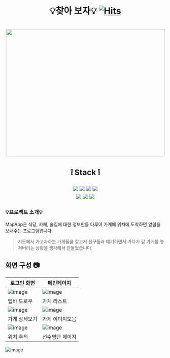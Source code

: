 


# <div align=center> 💡찾아 보자:bulb: [![Hits](https://hits.seeyoufarm.com/api/count/incr/badge.svg?url=https%3A%2F%2Fgithub.com%2Falzkdpf999%2FMapApp&count_bg=%2379C83D&title_bg=%23555555&icon=&icon_color=%23E7E7E7&title=hits&edge_flat=false)](https://hits.seeyoufarm.com)</div>

# <div align=center><img src="https://github.com/alzkdpf999/oracle/assets/100851583/b677baf8-8b47-4306-a124-88db3093f629" width="500" height="400"/></div>

## <div align=center> <h3>:grey_exclamation: Stack :grey_exclamation:</h3>  <img src="https://img.shields.io/badge/Spring Boot-6DB33F?style=for-the-badge&logo=Spring Boot&logoColor=white"/> <img src="https://img.shields.io/badge/Java-004088?style=for-the-badge&logo=&logoColor=white"/> <img src="https://img.shields.io/badge/JPA-000000?style=for-the-badge&logo=&logoColor=white"/>  <img src="https://img.shields.io/badge/Oracle-F80000?style=for-the-badge&logo=Oracle&logoColor=white"/><br><img src="https://img.shields.io/badge/Flutter-02569B?style=for-the-badge&logo=Flutter&logoColor=white"/>  <img src="https://img.shields.io/badge/Dart-0175C2?style=for-the-badge&logo=Dart&logoColor=white"/>  <img src="https://img.shields.io/badge/GitHub-181717?style=for-the-badge&logo=GitHub&logoColor=white"/> </div>

### 💡프로젝트 소개:bulb:
MapApp은 식당, 카페, 술집에 대한 정보만들 다루어 가게에 위치에 도착하면 알람을 보내주는 프로그램입니다.
> 지도에서 가고자하는 가게들을 찾고서 친구들과 얘기하면서 가다가 갈 가게를 놓쳐버리는 상황을 생각해서 만들었습니다.


## 화면 구성 :camera:
|로그인 화면|메인페이지|
|-----|-----|
![image](https://github.com/songhunhwa/songhunhwa.github.com/assets/100851583/75f9d0e7-e86e-4afc-aa7e-b837b228630d) | ![image](https://github.com/alzkdpf999/oracle/assets/100851583/5c665479-8f32-4d5b-bc64-ff23d2396d06) 
|앱바 드로우|가게 리스트|
![image](https://github.com/alzkdpf999/oracle/assets/100851583/b921e3e8-31fc-4c3e-8532-b927df459e7b) | ![image](https://github.com/alzkdpf999/oracle/assets/100851583/8dc3b7ec-a7c9-4477-aa50-97284006f4f9)
|가게 상세보기|가게 이미지모음|
![image](https://github.com/alzkdpf999/oracle/assets/100851583/751c5557-97bd-423d-bc14-fcec0353f1af) | ![image](https://github.com/alzkdpf999/oracle/assets/100851583/5e935221-32c0-4eeb-a5e1-6d622f424713)
|위치 추적|선수명단 페이지|
![image](https://github.com/alzkdpf999/oracle/assets/100851583/f41ed473-9bd4-40d3-b936-4302c68d6b04)
